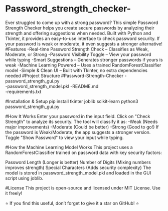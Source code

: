 ﻿# Password_strength_checker-
Ever struggled to come up with a strong password? This simple Password Strength Checker helps you create secure passwords by analyzing their strength and offering suggestions when needed.
Built with Python and Tkinter, it provides an easy-to-use interface to check password security. If your password is weak or moderate, it even suggests a stronger alternative!
#Features
-Real-time Password Strength Check – Classifies as Weak, Moderate, or Strong
-Password Visibility Toggle – View your password while typing
-Smart Suggestions – Generates stronger passwords if yours is weak
-Machine Learning Powered – Uses a trained RandomForestClassifier model
-Simple & Clean UI – Built with Tkinter, no extra dependencies needed
#Project Structure
#Password-Strength-Checker
-password_strength_gui.py   
-password_strength_model.pkl 
-README.md                   
-requirements.txt  

#Installation & Setup
pip install tkinter joblib scikit-learn
python3 password_strength_gui.py

#How It Works
Enter your password in the input field.
Click on "Check Strength" to analyze its security.
The tool will classify it as:
-Weak (Needs major improvements)
-Moderate (Could be better)
-Strong (Good to go!)
If the password is Weak/Moderate, the app suggests a stronger version.
Toggle "Show Password" to view your input while typing.

#How the Machine Learning Model Works
This project uses a RandomForestClassifier trained on password data with key security factors:

Password Length (Longer is better)
Number of Digits (Mixing numbers improves strength)
Special Characters (Adds security complexity)
The model is stored in password_strength_model.pkl and loaded in the GUI script using joblib.

#License
This project is open-source and licensed under MIT License. Use it freely!

⭐ If you find this useful, don’t forget to give it a star on GitHub! ⭐
